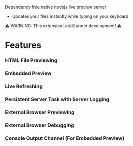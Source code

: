 Dependency free native nodejs live preview server

- Updates your files instantly while typing on your keyboard

⚠️ WARNING: This extension is still under development! ⚠️

# Features

### HTML File Previewing

### Embedded Preview

### Live Refreshing

### Persistent Server Task with Server Logging

### External Browser Previewing

### External Browser Debugging

### Console Output Channel (For Embedded Preview)

